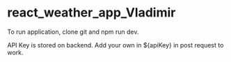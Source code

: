 # react_weather_app_Vladimir

To run application, clone git and npm run dev.

API Key is stored on backend. Add your own in ${apiKey} in post request to work.
